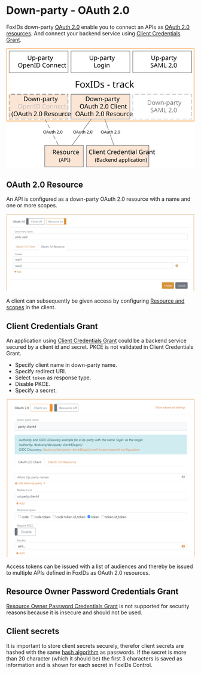 ﻿# Down-party - OAuth 2.0 

FoxIDs down-party [OAuth 2.0](https://datatracker.ietf.org/doc/html/rfc6749) enable you to connect an APIs as [OAuth 2.0 resources](#oauth-20-resource). And connect your backend service using [Client Credentials Grant](#client-credentials-grant).

![FoxIDs down-party OAuth 2.0](images/parties-down-party-oauth.svg)

## OAuth 2.0 Resource
An API is configured as a down-party OAuth 2.0 resource with a name and one or more scopes.

![Resource with scopes](images/configure-oauth-resource.png)

A client can subsequently be given access by configuring [Resource and scopes](down-party-oidc.md#resource-and-scopes) in the client.

## Client Credentials Grant
An application using [Client Credentials Grant](https://datatracker.ietf.org/doc/html/rfc6749#section-4.4) could be a backend service secured by a client id and secret. PKCE is not validated in Client Credentials Grant.

- Specify client name in down-party name.
- Specify redirect URI.
- Select `token` as response type.
- Disable PKCE.
- Specify a secret.

![Configure Client Credentials Grant](images/configure-client-credentials-grant.png)

Access tokens can be issued with a list of audiences and thereby be issued to multiple APIs defined in FoxIDs as OAuth 2.0 resources.  

## Resource Owner Password Credentials Grant
[Resource Owner Password Credentials Grant](https://datatracker.ietf.org/doc/html/rfc6749#section-4.3) is not supported for security reasons because it is insecure and should not be used.

## Client secrets
It is important to store client secrets securely, therefor client secrets are hashed with the same [hash algorithm](login.md#password-hash) as passwords. If the secret is more than 20 character (which it should be) the first 3 characters is saved as information and is shown for each secret in FoxIDs Control. 
